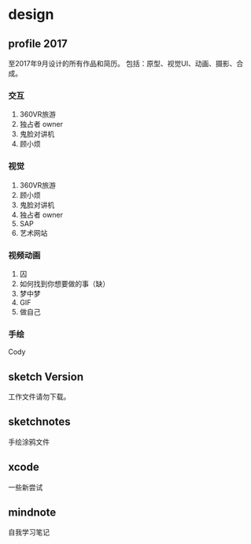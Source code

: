 # design
## profile 2017
至2017年9月设计的所有作品和简历。
包括：原型、视觉UI、动画、摄影、合成。
### 交互
1. 360VR旅游
2. 独占者 owner
2. 鬼脸对讲机
3. 顾小烦

###  视觉
1. 360VR旅游
2. 顾小烦
3. 鬼脸对讲机
4. 独占者 owner
5. SAP
6. 艺术网站

### 视频动画
1. 囚
2. 如何找到你想要做的事（缺）
3. 梦中梦
4. GIF
5. 做自己

###  手绘
Cody

## sketch Version
工作文件请勿下载。

## sketchnotes
手绘涂鸦文件

## xcode
一些新尝试

## mindnote
自我学习笔记
